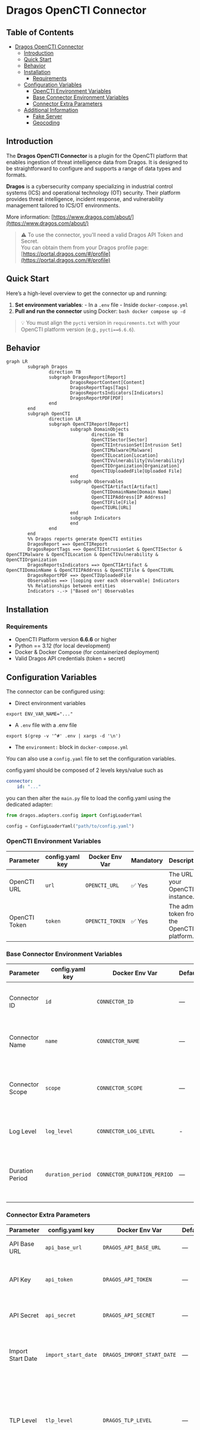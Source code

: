 # Dragos OpenCTI Connector

## Table of Contents

- [Dragos OpenCTI Connector](#dragos-opencti-connector)
    - [Introduction](#introduction)
    - [Quick Start](#quick-start)
    - [Behavior](#behavior)
    - [Installation](#installation)
        - [Requirements](#requirements)
    - [Configuration Variables](#configuration-variables)
        - [OpenCTI Environment Variables](#opencti-environment-variables)
        - [Base Connector Environment Variables](#base-connector-environment-variables)
        - [Connector Extra Parameters](#connector-extra-parameters)
    - [Additional Information](#additional-information)
        - [Fake Server](#fake-server)
        - [Geocoding](#geocoding)

## Introduction

The **Dragos OpenCTI Connector** is a plugin for the OpenCTI platform that enables ingestion of threat intelligence data from Dragos. It is designed to be straightforward to configure and supports a range of data types and formats.

**Dragos** is a cybersecurity company specializing in industrial control systems (ICS) and operational technology (OT) security. Their platform provides threat intelligence, incident response, and vulnerability management tailored to ICS/OT environments.

More information: [https://www.dragos.com/about/](https://www.dragos.com/about/)

> ⚠️ To use the connector, you'll need a valid Dragos API Token and Secret.  
> You can obtain them from your Dragos profile page:  
> [https://portal.dragos.com/#/profile](https://portal.dragos.com/#/profile)

## Quick Start

Here’s a high-level overview to get the connector up and running:

1. **Set environment variables**:
        - In a `.env` file
        - Inside `docker-compose.yml`
2. **Pull and run the connector** using Docker:
        ```bash
        docker compose up -d
        ```

> 💡 You must align the `pycti` version in `requirements.txt` with your OpenCTI platform version (e.g., `pycti==6.6.6`).

## Behavior

```mermaid
graph LR
        subgraph Dragos
                direction TB
                subgraph DragosReport[Report]
                        DragosReportContent[Content]
                        DragosReportTags[Tags]
                        DragosReportsIndicators[Indicators]
                        DragosReportPDF[PDF]
                end
        end
        subgraph OpenCTI
                direction LR
                subgraph OpenCTIReport[Report]
                        subgraph DomainObjects
                                direction TB
                                OpenCTISector[Sector]
                                OpenCTIIntrusionSet[Intrusion Set]
                                OpenCTIMalware[Malware]
                                OpenCTILocation[Location]
                                OpenCTIVulnerability[Vulnerability]
                                OpenCTIOrganization[Organization]
                                OpenCTIUploadedFile[Uploaded File]
                        end
                        subgraph Observables
                                OpenCTIArtifact[Artifact]
                                OpenCTIDomainName[Domain Name]
                                OpenCTIIPAddress[IP Address]
                                OpenCTIFile[File]
                                OpenCTIURL[URL]
                        end
                        subgraph Indicators
                        end
                end
        end
        %% Dragos reports generate OpenCTI entities
        DragosReport ==> OpenCTIReport
        DragosReportTags ==> OpenCTIIntrusionSet & OpenCTISector & OpenCTIMalware & OpenCTILocation & OpenCTIVulnerability & OpenCTIOrganization
        DragosReportsIndicators ==> OpenCTIArtifact & OpenCTIDomainName & OpenCTIIPAddress & OpenCTIFile & OpenCTIURL
        DragosReportPDF ==> OpenCTIUploadedFile
        Observables ==> |looping over each observable| Indicators
        %% Relationships between entities
        Indicators -.-> |"Based on"| Observables
```

## Installation

### Requirements

- OpenCTI Platform version **6.6.6** or higher
- Python == 3.12 (for local development)
- Docker & Docker Compose (for containerized deployment)
- Valid Dragos API credentials (token + secret)

## Configuration Variables

The connector can be configured using:

- Direct environment variables
```shell
export ENV_VAR_NAME="..."
```

- A `.env` file
with a .env file
```shell
export $(grep -v '^#' .env | xargs -d '\n')
```

- The `environment:` block in `docker-compose.yml`

You can also use a `config.yaml` file to set the configuration variables.

config.yaml should be composed of 2 levels keys/value such as
```yaml
connector: 
    id: "..."
```
you can then alter the `main.py` file to load the config.yaml using the dedicated adapter:
```python 
from dragos.adapters.config import ConfigLoaderYaml

config = ConfigLoaderYaml("path/to/config.yaml")
```

### OpenCTI Environment Variables

| Parameter     | config.yaml key | Docker Env Var     | Mandatory | Description                                      |
|---------------|------------------|---------------------|-----------|--------------------------------------------------|
| OpenCTI URL   | `url`            | `OPENCTI_URL`       | ✅ Yes    | The URL of your OpenCTI instance.               |
| OpenCTI Token | `token`          | `OPENCTI_TOKEN`     | ✅ Yes    | The admin token from the OpenCTI platform.      |

### Base Connector Environment Variables

| Parameter         | config.yaml key      | Docker Env Var               | Default         | Mandatory | Description                                                                 |
|------------------|----------------------|-------------------------------|-----------------|-----------|-----------------------------------------------------------------------------|
| Connector ID     | `id`                 | `CONNECTOR_ID`               | —               | ✅ Yes    | A unique UUIDv4 for this connector instance.                                 |
| Connector Name   | `name`               | `CONNECTOR_NAME`             | —               | ✅ Yes    | A human-readable name for this connector.                                  |
| Connector Scope  | `scope`              | `CONNECTOR_SCOPE`            | —               | ✅ Yes    | Defines what this connector imports (STIX type or MIME type).              |
| Log Level        | `log_level`          | `CONNECTOR_LOG_LEVEL`        | -               | ✅ Yes    | Logging verbosity: `debug`, `info`, `warn`, `error`.                       |
| Duration Period  | `duration_period`    | `CONNECTOR_DURATION_PERIOD`  | —               | ✅ Yes    | Time interval between data pulls. ISO8601 format, e.g., `PT1H` or `P1D`.   |

### Connector Extra Parameters

| Parameter             | config.yaml key       | Docker Env Var              | Default  | Mandatory | Description                                                                 |
|-----------------------|-----------------------|----------------------------|----------|-----------|-----------------------------------------------------------------------------|
| API Base URL          | `api_base_url`        | `DRAGOS_API_BASE_URL`      | —        | ✅ Yes    | The base URL for the Dragos API.                                            |
| API Key               | `api_token`           | `DRAGOS_API_TOKEN`         | —        | ✅ Yes    | The API key used to authenticate with the Dragos API.                       |
| API Secret            | `api_secret`          | `DRAGOS_API_SECRET`        | —        | ✅ Yes    | The API secret used alongside the API key.                                  |
| Import Start Date     | `import_start_date`   | `DRAGOS_IMPORT_START_DATE` | —        | ✅ Yes    | The start date for the first data pull (ISO8601 or duration format).        |
| TLP Level             | `tlp_level`           | `DRAGOS_TLP_LEVEL`         | —        | ✅ Yes    | The TLP (Traffic Light Protocol) level for data being ingested. Valid values: `white`, `green`, `amber`, `amber+strict`, `red`. |

> 📅 The `import_start_date` can be formatted as a date (ISO8601) or as a duration (e.g., `PT3D` for 3 days ago).

## Additional Information

### Fake Server

The connector can be run against a fake server to simulate the Dragos API. This is useful for testing and development purposes. See [client-api/README.md](client-api/README.md) for more information on how to set up and use the fake server.

### Geocoding

The Dragos platform uses specific tags to model geolocation data. These tags contain only the name of the geolocation, without specifying the type (e.g., "Country", "City"). To map this data into OpenCTI, a geocoding service is required to identify and relate geolocation names correctly.

#### OpenCTI as a Geocoding Service

We provide an adapter that allows the OpenCTI platform itself to be used as a geocoding service. This adapter searches for existing locations based on their names and aliases in the OpenCTI platform.

##### Supported Geolocation Types:
- **Country**
- **City**
- **Region**
- **Position**

> ⚠️ Currently, the `Administrative-Area` geolocation type is **not supported** with this adapter.
